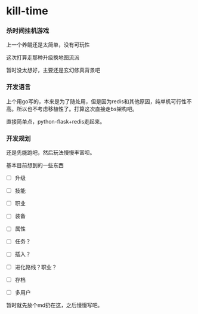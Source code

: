 # kill-time

### 杀时间挂机游戏

上一个养鲲还是太简单，没有可玩性



这次打算走那种升级换地图流派



暂时没太想好，主要还是玄幻修真背景吧



### 开发语言

上个用go写的，本来是为了随处用，但是因为redis和其他原因，纯单机可行性不高。所以也不考虑移植性了。打算这次直接走bs架构吧。

直接简单点，python-flask+redis走起来。



### 开发规划

还是先能跑吧，然后玩法慢慢丰富呗。

基本目前想到的一些东西 

- [ ] 升级
- [ ] 技能
- [ ] 职业
- [ ] 装备
- [ ] 属性
- [ ] 任务？
- [ ] 插入？
- [ ] 进化路线？职业？
- [ ] 存档
- [ ] 多用户



暂时就先放个md扔在这，之后慢慢写吧。
